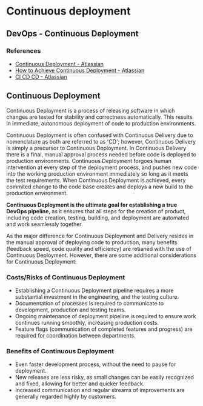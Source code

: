 # Continuous deployment
## DevOps - Continuous Deployment

### References
- [Continuous Deployment - Atlassian](https://www.atlassian.com/continuous-delivery/continuous-deployment)
- [How to Achieve Continuous Deployment - Atlassian](https://www.atlassian.com/continuous-delivery/continuous-deployment/how-to-get-to-continuous-deployment)
- [CI CD CD - Atlassian](https://www.atlassian.com/continuous-delivery/principles/continuous-integration-vs-delivery-vs-deployment)

## Continuous Deployment
Continuous Deployment is a process of releasing software in which changes are tested for stability and correctness automatically. This results in immediate, autonomous deployment of code to production environments.

Continuous Deployment is often confused with Continuous Delivery due to nomenclature as both are referred to as 'CD'; however, Continuous Delivery is simply a precursor to Continuous Deployment. In Continuous Delivery there is a final, manual approval process needed before code is deployed to production environments. Continuous Deployment forgoes human intervention at every step of the deployment process, and pushes new code into the working production environment immediately so long as it meets the test requirements. When Continuous Deployment is achieved, every commited change to the code base creates and deploys a new build to the production environment.

**Continuous Deployment is the ultimate goal for establishing a true DevOps pipeline**, as it ensures that all steps for the creation of product, including code creation, testing, building, and deployment are automated and work seamlessly together.

As the major difference for Continuous Deployment and Delivery resides in the manual approval of deploying code to production, many benefits (feedback speed, code quality and efficiency) are retianed with the use of Continuous Deployment. However, there are some additional considerations for Continuous Deployment:

### Costs/Risks of Continuous Deployment
- Establishing a Continuous Deployment pipeline requires a more substantial investment in the engineering, and the testing culture.
- Documentation of processes is required to communicate to development, production and testing teams.
- Ongoing maintenance of deployment pipeline is required to ensure work continues running smoothly, increasing production costs.
- Feature flags (communication of completed features and progress) are required for coordination between departments.

### Benefits of Continuous Deployment
- Even faster development process, without the need to pause for deployment.
- New releases are less risky, as small changes can be easily recognized and fixed, allowing for better and quicker feedback.
- Increased communication and regular streams of improvements are generally regarded highly by customers.